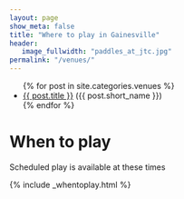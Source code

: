```yaml
---
layout: page
show_meta: false
title: "Where to play in Gainesville"
header:
   image_fullwidth: "paddles_at_jtc.jpg"
permalink: "/venues/"
---
```

<ul>
    {% for post in site.categories.venues %}
    <li><a href="{{ site.url }}{{ site.baseurl }}{{ post.url }}">{{ post.title }}</a> ({{ post.short_name }})</li>
    {% endfor %}
</ul>

<h1>When to play</h1>

<p>Scheduled play is available at these times</p>

{% include _whentoplay.html %}
